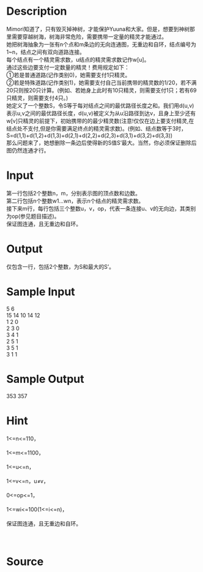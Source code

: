 
# Description

<div class="content"><div>Mimori知道了，只有毁灭掉神树，才能保护Yuuna和大家。但是，想要到神树那里需要穿越树海，树海非常危险，需要携带一定量的精灵才能通过。</div>
<div>她把树海抽象为一张有n个点和m条边的无向连通图，无重边和自环，结点编号为1~n，结点之间有双向道路连接。</div>
<div>每个结点有一个精灵需求数，u结点的精灵需求数记作w[u]。</div>
<div>通过这些边要支付一定数量的精灵！费用规定如下：</div>
<div>①若是普通道路(记作类别0)，她需要支付1只精灵。</div>
<div>②若是特殊道路(记作类别1)，她需要支付自己当前携带的精灵数的1/20，若不满20只则按20只计算。(例如、若她身上此时有10只精灵，则需要支付1只；若有69只精灵，则需要支付4只。)</div>
<div>她定义了一个整数S，令S等于每对结点之间的最优路径长度之和。我们用d(u,v)表示u,v之间的最优路径长度，d(u,v)被定义为从u沿路径到达v，且身上至少还有w[v]只精灵的前提下，初始携带的的最少精灵数(注意!仅仅在边上要支付精灵,在结点处不支付,但是你需要满足终点的精灵需求数)。(例如、结点数等于3时，S=d(1,1)+d(1,2)+d(1,3)+d(2,1)+d(2,2)+d(2,3)+d(3,1)+d(3,2)+d(3,3))</div>
<div>那么问题来了，她想删除一条边后使得新的S值S’最大。当然，你必须保证删除后图仍然连通才行。</div>
<p></p></div>

# Input

<div class="content"><div>第一行包括2个整数n，m，分别表示图的顶点数和边数。</div>
<div>第二行包括n个整数w1...wn，表示n个结点的精灵需求数。</div>
<div>接下来m行，每行包括三个整数u，v，op，代表一条连接u、v的无向边，其类别为op(参见题目描述)。</div>
<div>保证图连通，且无重边和自环。</div>
<p></p></div>

# Output

<div class="content"><div>仅包含一行，包括2个整数，为S和最大的S’。</div>
<p></p></div>

# Sample Input

<div class="content"><span class="sampledata">5 6<br/>
15 14 10 14 12<br/>
1 2 0<br/>
2 3 0<br/>
3 4 1<br/>
2 5 1<br/>
3 5 1<br/>
3 1 1</span></div>

# Sample Output

<div class="content"><span class="sampledata">353 357</span></div>

# Hint

<div class="content"><p></p><div>1&lt;=n&lt;=110，</div><br/>
<div>1&lt;=m&lt;=1100，</div><br/>
<div>1&lt;=u&lt;=n，</div><br/>
<div>1&lt;=v&lt;=n，u≠v，</div><br/>
<div>0&lt;=op&lt;=1，</div><br/>
<div>1&lt;=wi&lt;=100(1&lt;=i&lt;=n)，</div><br/>
<div>保证图连通，且无重边和自环。</div><br/>
<div></div><br/>
<p></p><p></p></div>

# Source

<div class="content"><p><a href="problemset.php?search="></a></p></div>

